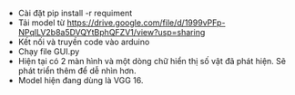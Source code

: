 - Cài đặt pip install -r requiment
- Tải model từ https://drive.google.com/file/d/1999vPFp-NPqlLV2b8a5DVQYtBphQFZV1/view?usp=sharing 
- Kết nối và truyền code vào arduino
- Chạy file GUI.py
- Hiện tại có 2 màn hình và một dòng chữ hiển thị số vật đã phát hiện. Sẽ phát triển thêm để dễ nhìn hơn.
- Model hiện đang dùng là VGG 16.

<!---
Toicute/Toicute is a ✨ special ✨ repository because its `README.md` (this file) appears on your GitHub profile.
You can click the Preview link to take a look at your changes.
--->
